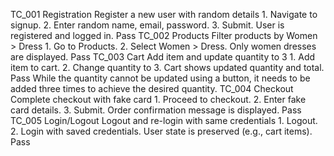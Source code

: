 ﻿TC_001    Registration    Register a new user with random details    1. Navigate to signup. 2. Enter random name, email, password. 3. Submit.    User is registered and logged in.    Pass
TC_002    Products    Filter products by Women > Dress    1. Go to Products. 2. Select Women > Dress.    Only women dresses are displayed.    Pass
TC_003    Cart    Add item and update quantity to 3    1. Add item to cart. 2. Change quantity to 3.    Cart shows updated quantity and total.    Pass    While the quantity cannot be updated using a button, it needs to be added three times to achieve the desired quantity.
TC_004    Checkout    Complete checkout with fake card    1. Proceed to checkout. 2. Enter fake card details. 3. Submit.    Order confirmation message is displayed.    Pass
TC_005    Login/Logout    Logout and re-login with same credentials    1. Logout. 2. Login with saved credentials.    User state is preserved (e.g., cart items).    Pass
